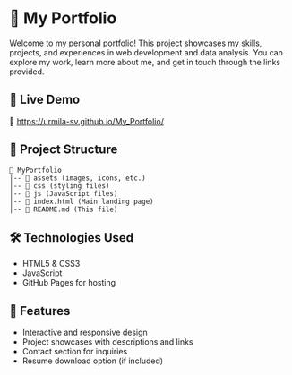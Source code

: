 # 📌 My Portfolio

Welcome to my personal portfolio! This project showcases my skills, projects, and experiences in web development and data analysis. You can explore my work, learn more about me, and get in touch through the links provided.

## 🚀 Live Demo
🔗 https://urmila-sv.github.io/My_Portfolio/

## 📂 Project Structure
```
📁 MyPortfolio
│-- 📁 assets (images, icons, etc.)
│-- 📁 css (styling files)
│-- 📁 js (JavaScript files)
│-- 📜 index.html (Main landing page)
│-- 📜 README.md (This file)
```

## 🛠️ Technologies Used
- HTML5 & CSS3
- JavaScript
- GitHub Pages for hosting

## 📜 Features
- Interactive and responsive design
- Project showcases with descriptions and links
- Contact section for inquiries
- Resume download option (if included)
